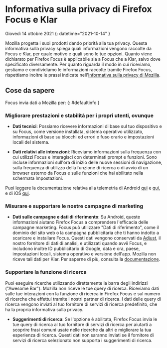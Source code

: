 # Informativa sulla privacy di Firefox Focus e Klar

Giovedì 14 ottobre 2021
{: datetime="2021-10-14" }

Mozilla progetta i suoi prodotti dando priorità alla tua privacy. Questa informativa sulla privacy spiega quali informazioni vengono raccolte da Focus e Klar, per quale motivo e quali sono le tue opzioni. Quanto viene dichiarato per Firefox Focus è applicabile sia a Focus che a Klar, salvo dove specificato diversamente. Per quanto riguarda il modo in cui riceviamo, gestiamo e condividiamo le informazioni raccolte tramite Firefox Focus, rispettiamo inoltre le prassi indicate nell'[Informativa sulla privacy di Mozilla](https://www.mozilla.org/privacy/). 
 
## Cose da sapere

Focus invia dati a Mozilla per: 
{: #defaultinfo }

### Migliorare prestazioni e stabilità per i propri utenti, ovunque 

* __Dati tecnici__: Possiamo ricevere informazioni di base sul tuo dispositivo e su Focus, come versione installata, sistema operativo utilizzato, informazioni di base su blocchi ed errori e fuso orario e impostazioni locali del sistema.

* __Dati relativi alle interazioni__: Riceviamo informazioni sulla frequenza con cui utilizzi Focus e interagisci con determinati prompt e funzioni. Sono incluse informazioni sull'ora di inizio delle nuove sessioni di navigazione, sulla frequenza di utilizzo della funzione di ricerca o di avvio di un browser esterno da Focus e sulle funzioni che hai abilitato nella schermata Impostazioni.

Puoi leggere la documentazione relativa alla telemetria di Android [qui](https://github.com/mozilla-mobile/focus-android/blob/main/docs/Telemetry.md) e [qui](https://dictionary.telemetry.mozilla.org/apps/focus_android), e di iOS [qui](https://dictionary.telemetry.mozilla.org/apps/focus_ios).

### Misurare e supportare le nostre campagne di marketing

* __Dati sulle campagne e dati di riferimento__: Su Android, queste informazioni aiutano Firefox Focus a comprendere l'efficacia delle campagne marketing. Focus può utilizzare "Dati di riferimento", come il dominio del sito web o la campagna pubblicitaria che ti hanno indotto a scaricare e installare Focus. Questi dati vengono conservati da [Adjust](https://www.adjust.com/terms/privacy-policy/), il nostro fornitore di dati di analisi, e utilizzati quando avvii Focus, e includono inoltre ID pubblicitario di Google, data e ora, paese, impostazioni locali, sistema operativo e versione dell'app. Mozilla non riceve tali dati per Klar. Per saperne di più, consulta la [documentazione](https://github.com/mozilla-mobile/focus-android/wiki/Adjust-Usage). 

### Supportare la funzione di ricerca

Puoi eseguire ricerche utilizzando direttamente la barra degli indirizzi ("Awesome Bar"). Mozilla non riceve le tue query di ricerca. Riceviamo dati sulle tue interazioni con la funzione di ricerca in Firefox Focus e sul numero di ricerche che effettui tramite i nostri partner di ricerca. I dati delle query di ricerca vengono inviati al tuo fornitore di servizi di ricerca predefinito, che ha la propria informativa sulla privacy. 

* __Suggerimenti di ricerca__: Se l'opzione è abilitata, Firefox Focus invia le tue query di ricerca al tuo fornitore di servizi di ricerca per aiutarti a scoprire frasi comuni usate nelle ricerche da altri e migliorare la tua esperienza di ricerca. Questi dati non saranno inviati se il fornitore di servizi di ricerca selezionato non supporta i suggerimenti di ricerca.
